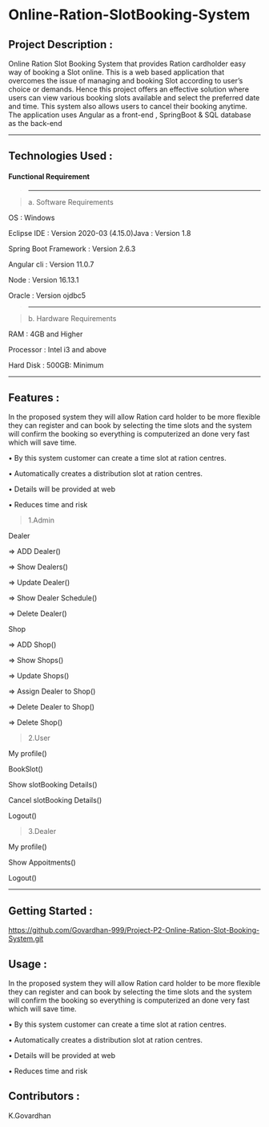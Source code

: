 # Online-Ration-SlotBooking-System

Project Description :
-------------------
Online Ration Slot Booking System that provides Ration cardholder easy way of booking a Slot online.
This is a web based application that overcomes the issue of managing and booking Slot according to user’s choice or demands.
Hence this project offers an effective solution where users can view various booking slots available and select the preferred date and time. 
This system also allows users to cancel their booking anytime. 
The application uses Angular as a front-end , SpringBoot & SQL database as the back-end

---------

Technologies Used :
-------------------
#### Functional Requirement

>-------------------------

> a. Software Requirements
 
OS : Windows

Eclipse IDE : Version 2020-03 (4.15.0)Java : Version 1.8

Spring Boot Framework : Version 2.6.3

Angular cli : Version 11.0.7

Node : Version 16.13.1

Oracle : Version ojdbc5
>-------------------------

>b. Hardware Requirements

RAM : 4GB and Higher

Processor : Intel i3 and above

Hard Disk : 500GB: Minimum


---------
Features :
---------
In the proposed system they will allow Ration card holder to be more flexible they can 
register and can book by selecting the time slots and the system will confirm the booking 
so everything is computerized an done very fast which will save time.

• By this system customer can create a time slot at ration centres. 

• Automatically creates a distribution slot at ration centres. 

• Details will be provided at web 

• Reduces time and risk


> 1.Admin

Dealer

=> ADD Dealer()

=> Show Dealers()

=> Update Dealer()

=> Show Dealer Schedule()

=> Delete Dealer()

Shop

=> ADD Shop()

=> Show Shops()

=> Update Shops()

=> Assign Dealer to Shop()

=> Delete Dealer to Shop()

=> Delete Shop()

> 2.User
 
My profile()

BookSlot()

Show slotBooking Details()

Cancel slotBooking Details()

Logout()

> 3.Dealer
 
My profile()

Show Appoitments()

Logout()

---------

Getting Started :
-----------------

https://github.com/Govardhan-999/Project-P2-Online-Ration-Slot-Booking-System.git

Usage :
-------
In the proposed system they will allow Ration card holder to be more flexible they can 
register and can book by selecting the time slots and the system will confirm the booking 
so everything is computerized an done very fast which will save time.

• By this system customer can create a time slot at ration centres. 

• Automatically creates a distribution slot at ration centres. 

• Details will be provided at web 

• Reduces time and risk

Contributors :
--------------
 K.Govardhan
 









